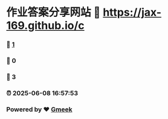 # 作业答案分享网站 :link: https://jax-169.github.io/c 
### :page_facing_up: [1](https://jax-169.github.io/c/tag.html) 
### :speech_balloon: 0 
### :hibiscus: 3 
### :alarm_clock: 2025-06-08 16:57:53 
### Powered by :heart: [Gmeek](https://github.com/Meekdai/Gmeek)

